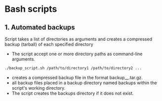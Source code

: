 # Bash scripts 

## 1. Automated backups

Script takes a list of directories as arguments and creates a compressed backup (tarball) of each specified directory

- The script accept one or more directory paths as command-line arguments.
```bash
./backup_script.sh /path/to/directory1 /path/to/directory2 ...
```
- creates a compressed backup file in the format backup_<directory>_<date>.tar.gz.
- all backup files placed in a backup directory named backups within the script's working directory.
- The script creates the backups directory if it does not exist.



